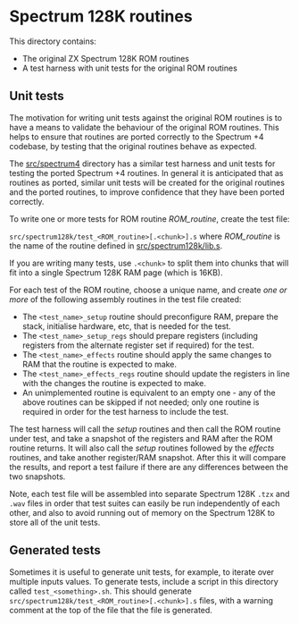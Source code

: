 # Spectrum 128K routines

This directory contains:

* The original ZX Spectrum 128K ROM routines
* A test harness with unit tests for the original ROM routines

## Unit tests

The motivation for writing unit tests against the original ROM routines is to
have a means to validate the behaviour of the original ROM routines. This helps
to ensure that routines are ported correctly to the Spectrum +4 codebase, by
testing that the original routines behave as expected.

The [src/spectrum4](../spectrum4) directory has a similar test harness and unit
tests for testing the ported Spectrum +4 routines. In general it is anticipated
that as routines as ported, similar unit tests will be created for the original
routines and the ported routines, to improve confidence that they have been
ported correctly.

To write one or more tests for ROM routine _ROM_routine_, create the test file:

`src/spectrum128k/test_<ROM_routine>[.<chunk>].s` where _ROM_routine_ is the
name of the routine defined in [src/spectrum128k/lib.s](../spectrum128k/lib.s).

If you are writing many tests, use `.<chunk>` to split them into chunks that
will fit into a single Spectrum 128K RAM page (which is 16KB).

For each test of the ROM routine, choose a unique name, and create _one or
more_ of the following assembly routines in the test file created:

* The `<test_name>_setup` routine should preconfigure RAM, prepare the stack,
  initialise hardware, etc, that is needed for the test.
* The `<test_name>_setup_regs` should prepare registers (including registers
  from the alternate register set if required) for the test.
* The `<test_name>_effects` routine should apply the same changes to RAM that
  the routine is expected to make.
* The `<test_name>_effects_regs` routine should update the registers in line
  with the changes the routine is expected to make.
* An unimplemented routine is equivalent to an empty one - any of the above
  routines can be skipped if not needed; only one routine is required in order
  for the test harness to include the test.

The test harness will call the _setup_ routines and then call the ROM routine
under test, and take a snapshot of the registers and RAM after the ROM routine
returns. It will also call the _setup_ routines followed by the _effects_
routines, and take another register/RAM snapshot. After this it will compare
the results, and report a test failure if there are any differences between the
two snapshots.

Note, each test file will be assembled into separate Spectrum 128K `.tzx` and
`.wav` files in order that test suites can easily be run independently of each
other, and also to avoid running out of memory on the Spectrum 128K to store
all of the unit tests.


## Generated tests

Sometimes it is useful to generate unit tests, for example, to iterate over
multiple inputs values. To generate tests, include a script in this directory
called `test_<something>.sh`. This should generate
`src/spectrum128k/test_<ROM_routine>[.<chunk>].s` files, with a warning comment
at the top of the file that the file is generated.
